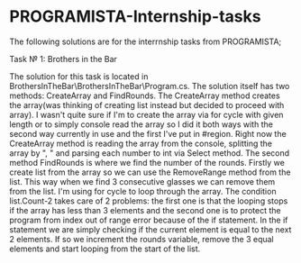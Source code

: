 # PROGRAMISTA-Internship-tasks

The following solutions are for the interrnship tasks from PROGRAMISTA;

Task № 1: Brothers in the Bar

The solution for this task is located in BrothersInTheBar\BrothersInTheBar\Program.cs. The solution itself has two methods: CreateArray and 
FindRounds. The CreateArray method creates the array(was thinking of creating list instead but decided to proceed with array). I wasn't quite sure if I'm to create the array via for cycle with given length or to simply console read the array so I did it both ways with the second way currently in use and the first I've put in #region. Right now the CreateArray method is reading the array from the console, splitting the array by ", " and parsing each number to int via Select method.
The second method FindRounds is where we find the number of the rounds. Firstly we create list from the array so we can use the RemoveRange method from the list. This way when we find 3 consecutive glasses we can remove them from the list. I'm using for cycle to loop through the array. The condition list.Count-2 takes care of 2 problems: the first one is that the looping stops if the array has less than 3 elements and the second one is to protect the program from index out of range error because of the if statement. In the if statement we are simply checking if the current element is equal to the next 2 elements. If so we increment the rounds variable, remove the 3 equal elements and start looping from the start of the list.
